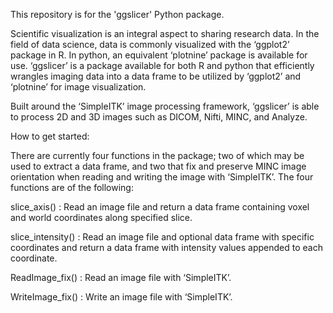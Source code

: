This repository is for the 'ggslicer' Python package.

Scientific visualization is an integral aspect to sharing research data. In the field of data science, data is commonly visualized with the ‘ggplot2’ package in R. In python, an equivalent ‘plotnine’ package is available for use. ‘ggslicer’ is a package available for both R and python that efficiently wrangles imaging data into a data frame to be utilized by ‘ggplot2’ and ‘plotnine’ for image visualization.

Built around the ‘SimpleITK’ image processing framework, ‘ggslicer’ is able to process 2D and 3D images such as DICOM, Nifti, MINC, and Analyze.

How to get started:

There are currently four functions in the package; two of which may be used to extract a data frame, and two that fix and preserve MINC image orientation when reading and writing the image with ‘SimpleITK’. The four functions are of the following:

slice_axis() : Read an image file and return a data frame containing voxel and world coordinates along specified slice.

slice_intensity() : Read an image file and optional data frame with specific coordinates and return a data frame with intensity values appended to each coordinate.

ReadImage_fix() : Read an image file with ‘SimpleITK’.

WriteImage_fix() : Write an image file with ‘SimpleITK’.
